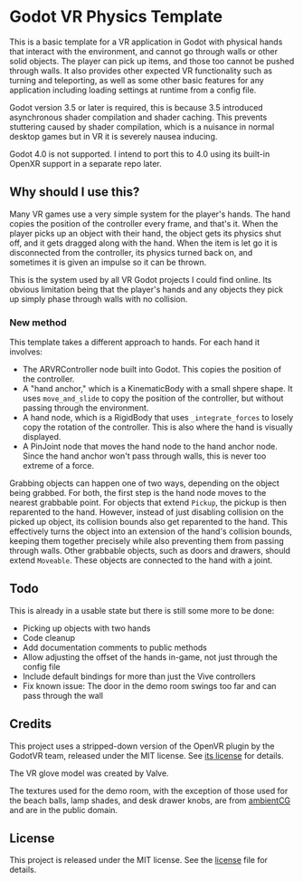# Godot VR Physics Template
This is a basic template for a VR application in Godot with physical hands that interact with the environment, and cannot go through walls or other solid objects. The player can pick up items, and those too cannot be pushed through walls. It also provides other expected VR functionality such as turning and teleporting, as well as some other basic features for any application including loading settings at runtime from a config file.

Godot version 3.5 or later is required, this is because 3.5 introduced asynchronous shader compilation and shader caching. This prevents stuttering caused by shader compilation, which is a nuisance in normal desktop games but in VR it is severely nausea inducing.

Godot 4.0 is not supported. I intend to port this to 4.0 using its built-in OpenXR support in a separate repo later.

## Why should I use this?
Many VR games use a very simple system for the player's hands. The hand copies the position of the controller every frame, and that's it. When the player picks up an object with their hand, the object gets its physics shut off, and it gets dragged along with the hand. When the item is let go it is disconnected from the controller, its physics turned back on, and sometimes it is given an impulse so it can be thrown.

This is the system used by all VR Godot projects I could find online. Its obvious limitation being that the player's hands and any objects they pick up simply phase through walls with no collision.
### New method
This template takes a different approach to hands. For each hand it involves:
- The ARVRController node built into Godot. This copies the position of the controller.
- A "hand anchor," which is a KinematicBody with a small shpere shape. It uses `move_and_slide` to copy the position of the controller, but without passing through the environment.
- A hand node, which is a RigidBody that uses `_integrate_forces` to losely copy the rotation of the controller. This is also where the hand is visually displayed.
- A PinJoint node that moves the hand node to the hand anchor node. Since the hand anchor won't pass through walls, this is never too extreme of a force.

Grabbing objects can happen one of two ways, depending on the object being grabbed. For both, the first step is the hand node moves to the nearest grabbable point.
For objects that extend `Pickup`, the pickup is then reparented to the hand. However, instead of just disabling collision on the picked up object, its collision bounds also get reparented to the hand. This effectively turns the object into an extension of the hand's collision bounds, keeping them together precisely while also preventing them from passing through walls.
Other grabbable objects, such as doors and drawers, should extend `Moveable`. These objects are connected to the hand with a joint.

## Todo
This is already in a usable state but there is still some more to be done:
- Picking up objects with two hands
- Code cleanup
- Add documentation comments to public methods
- Allow adjusting the offset of the hands in-game, not just through the config file
- Include default bindings for more than just the Vive controllers
- Fix known issue: The door in the demo room swings too far and can pass through the wall

## Credits
This project uses a stripped-down version of the OpenVR plugin by the GodotVR team, released under the MIT license. See [its license](addons/godot-openvr/LICENSE) for details.

The VR glove model was created by Valve.

The textures used for the demo room, with the exception of those used for the beach balls, lamp shades, and desk drawer knobs, are from [ambientCG](https://ambientcg.com/) and are in the public domain.

## License
This project is released under the MIT license. See the [license](LICENSE) file for details.
